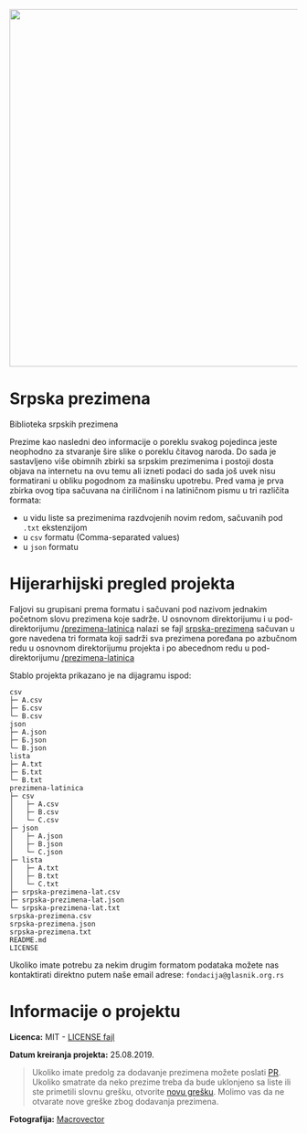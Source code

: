 <p align="center">
  <img width="626" height="626" src="https://i.imgur.com/rqj89Uh.jpg">
</p>

# Srpska prezimena
Biblioteka srpskih prezimena

Prezime kao nasledni deo informacije o poreklu svakog pojedinca jeste neophodno za stvaranje šire slike o poreklu čitavog naroda. Do sada je sastavljeno više obimnih zbirki sa srpskim prezimenima i postoji dosta objava na internetu na ovu temu ali izneti podaci do sada još uvek nisu formatirani u obliku pogodnom za mašinsku upotrebu. Pred vama je prva zbirka ovog tipa sačuvana na ćiriličnom i na latiničnom pismu u tri različita formata:

- u vidu liste sa prezimenima razdvojenih novim redom, sačuvanih pod `.txt` ekstenzijom
- u `csv` formatu (Comma-separated values)
- u `json` formatu

# Hijerarhijski pregled projekta
Faljovi su grupisani prema formatu i sačuvani pod nazivom jednakim početnom slovu prezimena koje sadrže. U osnovnom direktorijumu i u pod-direktorijumu [/prezimena-latinica](/prezimena-latinica) nalazi se fajl [srpska-prezimena](/srpska-prezimena.json) sačuvan u gore navedena tri formata koji sadrži sva prezimena poređana po azbučnom redu u osnovnom direktorijumu projekta i po abecednom redu u pod-direktorijumu [/prezimena-latinica](/prezimena-latinica)

Stablo projekta prikazano je na dijagramu ispod:
```
csv
├─ А.csv
├─ Б.csv
└─ В.csv
json
├─ А.json
├─ Б.json
└─ В.json
lista
├─ А.txt
├─ Б.txt
└─ В.txt
prezimena-latinica
├─ csv
│   ├─ A.csv
│   ├─ B.csv
│   └─ C.csv
├─ json
│   ├─ A.json
│   ├─ B.json
│   └─ C.json
├─ lista
│   ├─ A.txt
│   ├─ B.txt
│   └─ C.txt
├─ srpska-prezimena-lat.csv
├─ srpska-prezimena-lat.json
└─ srpska-prezimena-lat.txt
srpska-prezimena.csv
srpska-prezimena.json
srpska-prezimena.txt
README.md
LICENSE
```
Ukoliko imate potrebu za nekim drugim formatom podataka možete nas kontaktirati direktno putem naše email adrese: `fondacija@glasnik.org.rs`

# Informacije o projektu
**Licenca:** MIT - [LICENSE fajl](LICENSE)

**Datum kreiranja projekta:** 25.08.2019.

> Ukoliko imate predolg za dodavanje prezimena možete poslati [PR](../../pulls).
> Ukoliko smatrate da neko prezime treba da bude uklonjeno sa liste ili ste primetili slovnu grešku, otvorite [novu grešku](../../issues). Molimo vas da ne otvarate nove greške zbog dodavanja prezimena.

**Fotografija:** [Macrovector](http://macrovector.com/)
